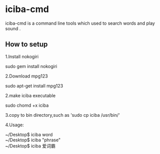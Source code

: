 # iciba-cmd #

iciba-cmd is a command line tools which used to search words and play sound .


## How to setup ##
1.Install nokogiri 

  sudo gem install nokogiri 

2.Download mpg123

  sudo apt-get install mpg123

2.make iciba executable 
    
  sudo chomd +x iciba

3.copy to bin directory,such as 'sudo cp iciba /usr/bin/'

4.Usage:

  ~/Desktop$ iciba word    
  ~/Desktop$ iciba "phrase"  
  ~/Desktop$ iciba 爱词霸
  

